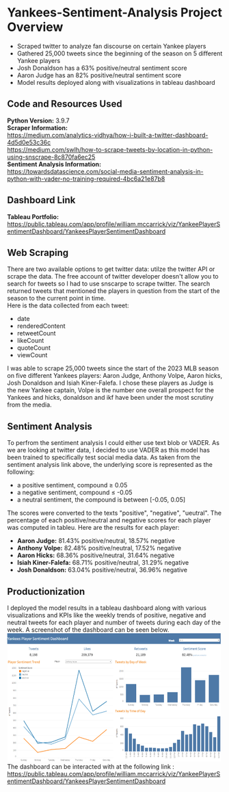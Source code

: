 # Yankees-Sentiment-Analysis Project Overview
*   Scraped twitter to analyze fan discourse on certain Yankee players
*   Gathered 25,000 tweets since the beginning of the season on 5 different Yankee players
*   Josh Donaldson has a 63% positive/neutral sentiment score
*   Aaron Judge has an 82% positive/neutral sentiment score
*   Model results deployed along with visualizations in tableau dashboard

## Code and Resources Used
**Python Version:** 3.9.7           
**Scraper Information:**            
https://medium.com/analytics-vidhya/how-i-built-a-twitter-dashboard-4d5d0e53c36c            
https://medium.com/swlh/how-to-scrape-tweets-by-location-in-python-using-snscrape-8c870fa6ec25          
**Sentiment Analysis Information:**             
https://towardsdatascience.com/social-media-sentiment-analysis-in-python-with-vader-no-training-required-4bc6a21e87b8

## Dashboard Link
**Tableau Portfolio:**          
https://public.tableau.com/app/profile/william.mccarrick/viz/YankeePlayerSentimentDashboard/YankeesPlayerSentimentDashboard

## Web Scraping
There are two available options to get twitter data: utilze the twitter API or scrape the data. The free account of twitter developer doesn't allow you to search for tweets so I had to use snscarpe to scrape twitter. The search returned tweets that mentioned the players in question from the start of the season to the current point in time.            
Here is the data collected from each tweet:
*   date
*   renderedContent
*   retweetCount
*   likeCount
*   quoteCount
*   viewCount           

I was able to scrape 25,000 tweets since the start of the 2023 MLB season on five different Yankees players: Aaron Judge, Anthony Volpe, Aaron hicks, Josh Donaldson and Isiah Kiner-Falefa. I chose these players as Judge is the new Yankee captain, Volpe is the number one overall prospect for the Yankees and hicks, donaldson and ikf have been under the most scrutiny from the media.

## Sentiment Analysis
To perfrom the sentiment analysis I could either use text blob or VADER. As we are looking at twitter data, I decided to use VADER as this model has been trained to specifically test social media data. As taken from the sentiment analysis link above, the underlying score is represented as the following:           
*   a positive sentiment, compound ≥ 0.05
*   a negative sentiment, compound ≤ -0.05
*   a neutral sentiment, the compound is between [-0.05, 0.05]          
            
The scores were converted to the texts "positive", "negative", "ueutral".
The percentage of each positive/neutral and negative scores for each player was computed in tableu. Here are the results for each player:           
*   **Aaron Judge:** 81.43% positive/neutral, 18.57% negative
*   **Anthony Volpe:** 82.48% positive/neutral, 17.52% negative
*   **Aaron Hicks:** 68.36% positive/neutral, 31.64% negative
*   **Isiah Kiner-Falefa:** 68.71% positive/neutral, 31.29% negative
*   **Josh Donaldson:** 63.04% positive/neutral, 36.96% negative

## Productionization
I deployed the model results in a tableau dashboard along with various visualizations and KPIs like the weekly trends of positive, negative and neutral tweets for each player and number of tweets during each day of the week. A screenshot of the dashboard can be seen below.           
<img src="https://github.com/LiamMcCarrick/Yankees-Sentiment-Analysis/blob/main/Dashboard_Screenshot.PNG" width="500" height="300">         
The dashboard can be interacted with at the following link :            
https://public.tableau.com/app/profile/william.mccarrick/viz/YankeePlayerSentimentDashboard/YankeesPlayerSentimentDashboard